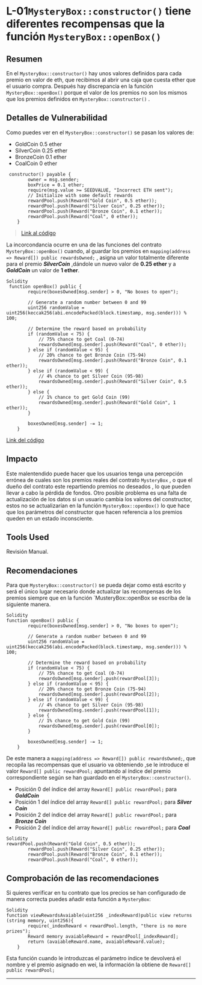 # L-01`MysteryBox::constructor()` tiene diferentes recompensas que la función `MysteryBox::openBox()`

## Resumen

En el  `MysteryBox::constructor()` hay unos valores definidos para cada premio en valor  de eth, que recibimos al abrir una caja que cuesta ether que el usuario compra.  Después hay discrepancia en la función `MysteryBox::openBox()`  porque el valor de los premios no son los mismos que los premios definidos en `MysteryBox::constructor()` .

## Detalles de Vulnerabilidad

Como puedes ver en el `MysteryBox::constructor()` se pasan los valores de:

* GoldCoin 0.5 ether
* SilverCoin 0.25 ether
* BronzeCoin 0.1 ether
* CoalCoin 0 ether

```Solidity
 constructor() payable {
        owner = msg.sender;
        boxPrice = 0.1 ether;
        require(msg.value >= SEEDVALUE, "Incorrect ETH sent");
        // Initialize with some default rewards
        rewardPool.push(Reward("Gold Coin", 0.5 ether));
        rewardPool.push(Reward("Silver Coin", 0.25 ether));
        rewardPool.push(Reward("Bronze Coin", 0.1 ether));
        rewardPool.push(Reward("Coal", 0 ether));
    }
```

> [Link al código](https://github.com/xisco-correa/My-Audits/blob/main/audits/MysteryBox/MysteryBox.sol#L18-L27)

La incorcondancia ocurre en una de las funciones del contrato `MysteryBox::openBox()` cuando, al guardar los premios en `mapping(address => Reward[]) public rewardsOwned;` , asigna un valor totalmente diferente para el premio ***SilverCoin*** ,dándole un nuevo valor de **0.25 ether** y a ***GoldCoin*** un  valor de **1 ether**.

```Solidity
Solidity
 function openBox() public {
        require(boxesOwned[msg.sender] > 0, "No boxes to open");

        // Generate a random number between 0 and 99
        uint256 randomValue = uint256(keccak256(abi.encodePacked(block.timestamp, msg.sender))) % 100;

        // Determine the reward based on probability
        if (randomValue < 75) {
            // 75% chance to get Coal (0-74)
            rewardsOwned[msg.sender].push(Reward("Coal", 0 ether));
        } else if (randomValue < 95) {
            // 20% chance to get Bronze Coin (75-94)
            rewardsOwned[msg.sender].push(Reward("Bronze Coin", 0.1 ether));
        } else if (randomValue < 99) {
            // 4% chance to get Silver Coin (95-98)
            rewardsOwned[msg.sender].push(Reward("Silver Coin", 0.5 ether));
        } else {
            // 1% chance to get Gold Coin (99)
            rewardsOwned[msg.sender].push(Reward("Gold Coin", 1 ether));
        }

        boxesOwned[msg.sender] -= 1;
    }
```

[Link del código](https://github.com/xisco-correa/My-Audits/blob/f0ee83e978e585f4177353aed096dbbde9ab6e78/audits/MysteryBox/MysteryBox.sol#L44-L66)

## Impacto

Este malentendido puede hacer que los usuarios tenga una percepción errónea de cuales son los premios reales del contrato `MysteryBox` , o que el dueño del contrato este repartiendo  premios no deseados , lo que pueden llevar a cabo la pérdida de fondos.
Otro posible problema es una falta de actualización de los datos si un usuario cambia los valores del constructor, estos no se actualizarían en la función `MysteryBox::openBox()` lo que hace que los parámetros del constructor que hacen referencia a los premios queden en un estado inconsciente.

## Tools Used

Revisión Manual.

## Recomendaciones

Para que  `MysteryBox::constructor()` se pueda dejar como está escrito y será el único lugar necesario donde actualizar las recompensas de los premios siempre que en la función \`MusteryBox::openBox se escriba de la siguiente manera.

```Solidity
Solidity
function openBox() public {
        require(boxesOwned[msg.sender] > 0, "No boxes to open");

        // Generate a random number between 0 and 99
        uint256 randomValue = uint256(keccak256(abi.encodePacked(block.timestamp, msg.sender))) % 100;

        // Determine the reward based on probability
        if (randomValue < 75) {
            // 75% chance to get Coal (0-74)
            rewardsOwned[msg.sender].push(rewardPool[3]);
        } else if (randomValue < 95) {
            // 20% chance to get Bronze Coin (75-94)
            rewardsOwned[msg.sender].push(rewardPool[2]);
        } else if (randomValue < 99) {
            // 4% chance to get Silver Coin (95-98)
            rewardsOwned[msg.sender].push(rewardPool[1]);
        } else {
            // 1% chance to get Gold Coin (99)
            rewardsOwned[msg.sender].push(rewardPool[0]);
        }

        boxesOwned[msg.sender] -= 1;
    }
```

De este manera a `mapping(address => Reward[]) public rewardsOwned;`, que recopila las recompensas que el usuario va obteniendo ,se le introduce el valor `Reward[] public rewardPool;` apuntando al índice del premio correspondiente según se han guardado en el `MysteryBox::constructor()`.

* Posición 0 del índice del array `Reward[] public rewardPool;` para ***GoldCoin***
* Posición 1 del índice del array `Reward[] public rewardPool;` para ***Silver Coin***
* Posición 2 del índice del array `Reward[] public rewardPool;` para ***Bronze Coin***
* Posición 2 del índice del array `Reward[] public rewardPool;` para ***Coal***

```Solidity
Solidity
rewardPool.push(Reward("Gold Coin", 0.5 ether));
        rewardPool.push(Reward("Silver Coin", 0.25 ether));
        rewardPool.push(Reward("Bronze Coin", 0.1 ether));
        rewardPool.push(Reward("Coal", 0 ether));
```

## Comprobación de las recomendaciones

Si quieres verificar en tu contrato que los precios se han configurado de manera correcta puedes añadir esta función a `MysteryBox`:
```
Solidity
function viewRewardsAvaiable(uint256 _indexReward)public view returns (string memory, uint256){
        require(_indexReward < rewardPool.length, "there is no more prizes");
        Reward memory avaiableReward = rewardPool[_indexReward];
        return (avaiableReward.name, avaiableReward.value);
    }
```
Esta función cuando le introduzcas el parámetro índice te devolverá el nombre y el premio asignado en wei, la información la obtiene de `Reward[] public rewardPool;`
***
